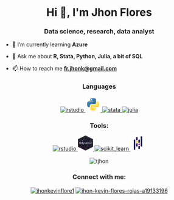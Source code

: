 <h1 align="center">Hi 👋, I'm Jhon Flores</h1>
<h3 align="center">Data science, research, data analyst</h3>

- 🌱 I’m currently learning **Azure**

- 💬 Ask me about **R, Stata, Python, Julia, a bit of SQL**

- 📫 How to reach me **fr.jhonk@gmail.com**



<h3 align="center">Languages</h3>
<p align="center"> 
   <a href="https://cran.r-project.org/" target="_blank" rel="noreferrer"> <img src="https://cran.r-project.org/Rlogo.svg" alt="rstudio" width="40" height="40"/> </a> 
  <a href="https://www.python.org" target="_blank" rel="noreferrer"> <img src="https://raw.githubusercontent.com/devicons/devicon/master/icons/python/python-original.svg" alt="python" width="40" height="40"/> </a> 
  <a href="https://www.stata.com/" target="_blank" rel="noreferrer"> <img src="https://www.stata.com/includes/images/stata-logo-blue.svg" alt="stata" width="40" height="40"/> </a>
<a href = "https://julialang.org/" target = "_blank", rel = "noreferrer"> <img src="https://julialang.org/assets/infra/logo.svg" alt="julia" width="40" height="40"/>
  </a>
</p>

<h3 align='center'>Tools:</h3>
<p align = 'center'>
   <a href="https://www.rstudio.com/" target="_blank" rel="noreferrer"> <img src="https://upload.wikimedia.org/wikipedia/commons/d/d0/RStudio_logo_flat.svg" alt="rstudio" width="80" height="40"/> </a> 
     <a href="https://www.tidyverse.org/" target="_blank" rel="noreferrer"> <img src="https://raw.githubusercontent.com/rstudio/hex-stickers/master/SVG/tidyverse.svg" alt="rstudio" width="40" height="40"/> </a> 
    <a href="https://scikit-learn.org/" target="_blank" rel="noreferrer"> <img src="https://upload.wikimedia.org/wikipedia/commons/0/05/Scikit_learn_logo_small.svg" alt="scikit_learn" width="40" height="40"/> </a>
  <a href="https://pandas.pydata.org/" target="_blank" rel="noreferrer"> <img src="https://raw.githubusercontent.com/devicons/devicon/2ae2a900d2f041da66e950e4d48052658d850630/icons/pandas/pandas-original.svg" alt="pandas" width="40" height="40"/> </a> 
</p>

<p align = 'center'><img align="center" src="https://github-readme-stats.vercel.app/api/top-langs?username=tjhon&show_icons=true&hide=jupyter%20notebook,html,TeX,vim%20script%0A&theme=algolia&locale=en&layout=compact" alt="tjhon" /></p>

<h3 align="center">Connect with me:</h3>
<p align="center">
<a href="https://twitter.com/jhonkevinflore1" target="blank"><img align="center" src="https://raw.githubusercontent.com/rahuldkjain/github-profile-readme-generator/master/src/images/icons/Social/twitter.svg" alt="jhonkevinflore1" height="30" width="40" /></a>
<a href="https://linkedin.com/in/jhon-kevin-flores-rojas-a19133196" target="blank"><img align="center" src="https://raw.githubusercontent.com/rahuldkjain/github-profile-readme-generator/master/src/images/icons/Social/linked-in-alt.svg" alt="jhon-kevin-flores-rojas-a19133196" height="30" width="40" /></a>
</p>
